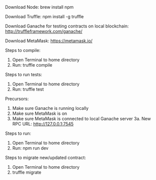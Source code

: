 Download Node: brew install npm

Download Truffle: npm install -g truffle

Download Ganache for testing contracts on local blockchain: http://truffleframework.com/ganache/

Download MetaMask: https://metamask.io/

Steps to compile:
1. Open Terminal to home directory
2. Run: truffle compile

Steps to run tests:
1. Open Terminal to home directory
2. Run: truffle test

Precursors:
1. Make sure Ganache is running locally
2. Make sure MetaMask is on
3. Make sure MetaMask is connected to local Ganache server
	3a. New RPC URL: http://127.0.0.1:7545

Steps to run:
1. Open Terminal to home directory
2. Run: npm run dev

Steps to migrate new/updated contract:
1. Open Terminal to home directory
2. truffle migrate